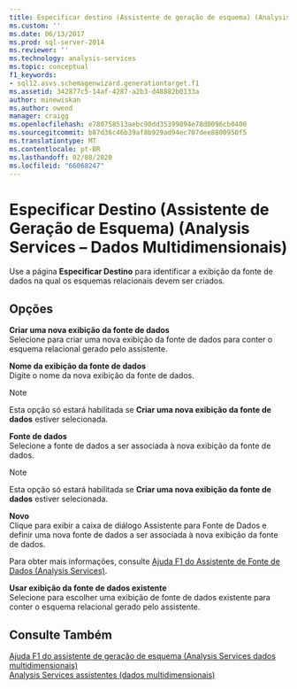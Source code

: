 ```yaml
---
title: Especificar destino (Assistente de geração de esquema) (Analysis Services-dados multidimensionais) | Microsoft Docs
ms.custom: ''
ms.date: 06/13/2017
ms.prod: sql-server-2014
ms.reviewer: ''
ms.technology: analysis-services
ms.topic: conceptual
f1_keywords:
- sql12.asvs.schemagenwizard.generationtarget.f1
ms.assetid: 342877c5-14af-4287-a2b3-d48882b0133a
author: minewiskan
ms.author: owend
manager: craigg
ms.openlocfilehash: e780758513aebc90dd35399894e78d0096cb0400
ms.sourcegitcommit: b87d36c46b39af8b929ad94ec707dee8800950f5
ms.translationtype: MT
ms.contentlocale: pt-BR
ms.lasthandoff: 02/08/2020
ms.locfileid: "66068247"
---
```

# <a name="specify-target-schema-generation-wizard-analysis-services---multidimensional-data"></a>Especificar Destino (Assistente de Geração de Esquema) (Analysis Services – Dados Multidimensionais)
  Use a página **Especificar Destino** para identificar a exibição da fonte de dados na qual os esquemas relacionais devem ser criados.  
  
## <a name="options"></a>Opções  
 **Criar uma nova exibição da fonte de dados**  
 Selecione para criar uma nova exibição da fonte de dados para conter o esquema relacional gerado pelo assistente.  
  
 **Nome da exibição da fonte de dados**  
 Digite o nome da nova exibição da fonte de dados.  
  
> [!NOTE]  
>  Esta opção só estará habilitada se **Criar uma nova exibição da fonte de dados** estiver selecionada.  
  
 **Fonte de dados**  
 Selecione a fonte de dados a ser associada à nova exibição da fonte de dados.  
  
> [!NOTE]  
>  Esta opção só estará habilitada se **Criar uma nova exibição da fonte de dados** estiver selecionada.  
  
 **Novo**  
 Clique para exibir a caixa de diálogo Assistente para Fonte de Dados e definir uma nova fonte de dados a ser associada à nova exibição da fonte de dados.  
  
 Para obter mais informações, consulte [Ajuda F1 do Assistente de Fonte de Dados &#40;Analysis Services&#41;](data-source-wizard-f1-help-analysis-services.md).  
  
 **Usar exibição da fonte de dados existente**  
 Selecione para escolher uma exibição de fonte de dados existente para conter o esquema relacional gerado pelo assistente.  
  
## <a name="see-also"></a>Consulte Também  
 [Ajuda F1 do assistente de geração de esquema &#40;Analysis Services dados multidimensionais&#41;](schema-generation-wizard-f1-help-analysis-services-multidimensional-data.md)   
 [Analysis Services assistentes &#40;dados multidimensionais&#41;](analysis-services-wizards-multidimensional-data.md)  
  
  
